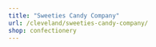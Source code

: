 ```yaml
---
title: "Sweeties Candy Company"
url: /cleveland/sweeties-candy-company/
shop: confectionery
---
```

